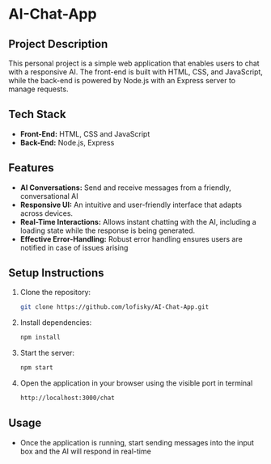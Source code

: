 # AI-Chat-App

## Project Description
This personal project is a simple web application that enables users to chat with a responsive AI. The front-end is built with HTML, CSS, and JavaScript, while the back-end is powered by Node.js with an Express server to manage requests.

## Tech Stack
- **Front-End:** HTML, CSS and JavaScript
- **Back-End:** Node.js, Express

## Features
- **AI Conversations:** Send and receive messages from a friendly, conversational AI
- **Responsive UI:** An intuitive and user-friendly interface that adapts across devices.
- **Real-Time Interactions:**  Allows instant chatting with the AI, including a loading state while the response is being generated.
- **Effective Error-Handling:** Robust error handling ensures users are notified in case of issues arising

## Setup Instructions
1. Clone the repository:

   ```bash
   git clone https://github.com/lofisky/AI-Chat-App.git
3. Install dependencies:

   ```bash
   npm install
5. Start the server:

   ```bash
   npm start
7. Open the application in your browser using the visible port in terminal
   ```bash
   http://localhost:3000/chat

## Usage
- Once the application is running, start sending messages into the input box and the AI will respond in real-time

